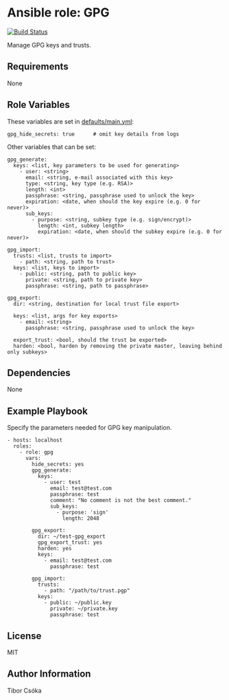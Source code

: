 Ansible role: GPG
=========

[![Build Status](https://travis-ci.com/Provizanta/ansible-role-gpg.svg?branch=master)](https://travis-ci.com/Provizanta/ansible-role-gpg)

Manage GPG keys and trusts.

Requirements
------------

None

Role Variables
--------------

These variables are set in [defaults/main.yml](./defaults/main.yml):

    gpg_hide_secrets: true      # omit key details from logs

Other variables that can be set:

    gpg_generate:
      keys: <list, key parameters to be used for generating>
        - user: <string>
          email: <string, e-mail associated with this key>
          type: <string, key type (e.g. RSA)>
          length: <int>
          passphrase: <string, passphrase used to unlock the key>
          expiration: <date, when should the key expire (e.g. 0 for never)>
          sub_keys:
            - purpose: <string, subkey type (e.g. sign/encrypt)>
              length: <int, subkey length>
              expiration: <date, when should the subkey expire (e.g. 0 for never)>

    gpg_import:
      trusts: <list, trusts to import>
        - path: <string, path to trust>
      keys: <list, keys to import>
        - public: <string, path to public key>
          private: <string, path to private key>
          passphrase: <string, path to passphrase>

    gpg_export:
      dir: <string, destination for local trust file export>

      keys: <list, args for key exports>
        - email: <string>
          passphrase: <string, passphrase used to unlock the key>

      export_trust: <bool, should the trust be exported>
      harden: <bool, harden by removing the private master, leaving behind only subkeys>


Dependencies
------------

None

Example Playbook
----------------

Specify the parameters needed for GPG key manipulation.

    - hosts: localhost
      roles:
        - role: gpg
          vars:
            hide_secrets: yes
            gpg_generate:
              keys:
                - user: test
                  email: test@test.com
                  passphrase: test
                  comment: "No comment is not the best comment."
                  sub_keys:
                    - purpose: 'sign'
                      length: 2048

            gpg_export:
              dir: ~/test-gpg_export
              gpg_export_trust: yes
              harden: yes
              keys:
                - email: test@test.com
                  passphrase: test

            gpg_import:
              trusts:
                - path: "/path/to/trust.pgp"
              keys:
                - public: ~/public.key
                  private: ~/private.key
                  passphrase: test


License
-------

MIT

Author Information
------------------

Tibor Csóka
